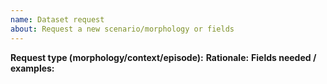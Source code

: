 ```yaml
---
name: Dataset request
about: Request a new scenario/morphology or fields
---
```


**Request type (morphology/context/episode):**
**Rationale:**
**Fields needed / examples:**
